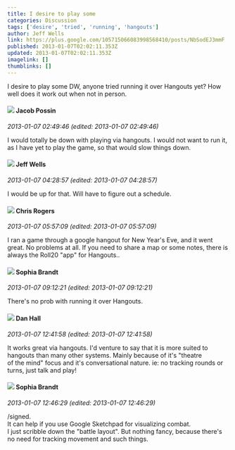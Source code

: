 ```yaml
---
title: I desire to play some
categories: Discussion
tags: ['desire', 'tried', 'running', 'hangouts']
author: Jeff Wells
link: https://plus.google.com/105715066083998568410/posts/NbSodEJ3mmF
published: 2013-01-07T02:02:11.353Z
updated: 2013-01-07T02:02:11.353Z
imagelink: []
thumblinks: []
---
```


I desire to play some DW, anyone tried running it over Hangouts yet? How well does it work out when not in person.
<div id='comment z12vfnvxdvzdzt34104cg3kwcyjpzh0qt20'>
  <h4><img src='{{site.baseurl}}//images/avatars/110682395387731432977_photo.jpg'> Jacob Possin</h4>
      <p><cite>2013-01-07 02:49:46 (edited: 2013-01-07 02:49:46)</cite></p>
        <p>I would totally be down with playing via hangouts. I would not want to run it, as I have yet to play the game, so that would slow things down.</p>
</div>
        

<div id='comment z12vfnvxdvzdzt34104cg3kwcyjpzh0qt20'>
  <h4><img src='{{site.baseurl}}//images/avatars/105715066083998568410_photo.jpg'> Jeff Wells</h4>
      <p><cite>2013-01-07 04:28:57 (edited: 2013-01-07 04:28:57)</cite></p>
        <p>I would be up for that. Will have to figure out a schedule.</p>
</div>
        

<div id='comment z12vfnvxdvzdzt34104cg3kwcyjpzh0qt20'>
  <h4><img src='{{site.baseurl}}//images/avatars/117034754546372832014_photo.jpg'> Chris Rogers</h4>
      <p><cite>2013-01-07 05:57:09 (edited: 2013-01-07 05:57:09)</cite></p>
        <p>I ran a game through a google hangout for New Year&#39;s Eve, and it went great. No problems at all. If you need to share a map or some notes, there is always the Roll20 &quot;app&quot; for Hangouts..</p>
</div>
        

<div id='comment z12vfnvxdvzdzt34104cg3kwcyjpzh0qt20'>
  <h4><img src='{{site.baseurl}}//images/avatars/106570522459025837352_photo.jpg'> Sophia Brandt</h4>
      <p><cite>2013-01-07 09:12:21 (edited: 2013-01-07 09:12:21)</cite></p>
        <p>There&#39;s no prob with running it over Hangouts.</p>
</div>
        

<div id='comment z12vfnvxdvzdzt34104cg3kwcyjpzh0qt20'>
  <h4><img src='{{site.baseurl}}//images/avatars/114992013179864726603_photo.jpg'> Dan Hall</h4>
      <p><cite>2013-01-07 12:41:58 (edited: 2013-01-07 12:41:58)</cite></p>
        <p>It works great via hangouts. I&#39;d venture to say that it is more suited to hangouts than many other systems. Mainly because of it&#39;s &quot;theatre of the mind&quot; focus and it&#39;s conversational nature. ie: no tracking rounds or turns, just talk and play!</p>
</div>
        

<div id='comment z12vfnvxdvzdzt34104cg3kwcyjpzh0qt20'>
  <h4><img src='{{site.baseurl}}//images/avatars/106570522459025837352_photo.jpg'> Sophia Brandt</h4>
      <p><cite>2013-01-07 12:46:29 (edited: 2013-01-07 12:46:29)</cite></p>
        <p>/signed.<br />It can help if you use Google Sketchpad for visualizing combat.<br />I just scribble down the &quot;battle layout&quot;. But nothing fancy, because there&#39;s no need for tracking movement and such things.</p>
</div>
        